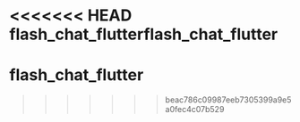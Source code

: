 <<<<<<< HEAD
flash_chat_flutterflash_chat_flutter
=======
# flash_chat_flutter
>>>>>>> beac786c09987eeb7305399a9e5a0fec4c07b529
